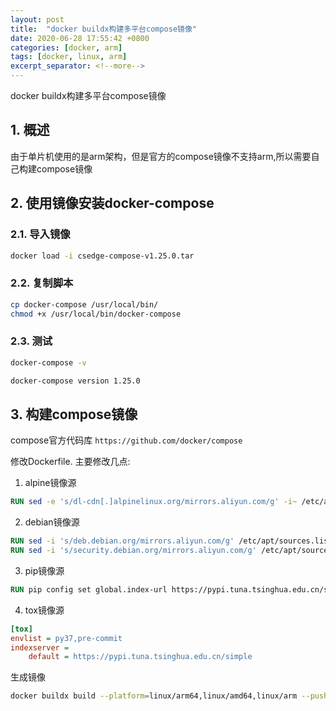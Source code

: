 ```yaml
---
layout: post
title:  "docker buildx构建多平台compose镜像"
date: 2020-06-28 17:55:42 +0800
categories: [docker, arm]
tags: [docker, linux, arm]
excerpt_separator: <!--more-->
---
```

docker buildx构建多平台compose镜像
<!--more-->

## 1. 概述
由于单片机使用的是arm架构，但是官方的compose镜像不支持arm,所以需要自己构建compose镜像

## 2. 使用镜像安装docker-compose

### 2.1. 导入镜像

```bash
docker load -i csedge-compose-v1.25.0.tar
```

### 2.2. 复制脚本

```bash
cp docker-compose /usr/local/bin/
chmod +x /usr/local/bin/docker-compose
```

### 2.3. 测试

```bash
docker-compose -v
```

```bash
docker-compose version 1.25.0
```

## 3. 构建compose镜像

compose官方代码库
`https://github.com/docker/compose`

修改Dockerfile.
主要修改几点:
1. alpine镜像源
```Dockerfile
RUN sed -e 's/dl-cdn[.]alpinelinux.org/mirrors.aliyun.com/g' -i~ /etc/apk/repositories
```
2. debian镜像源
```Dockerfile
RUN sed -i 's/deb.debian.org/mirrors.aliyun.com/g' /etc/apt/sources.list
RUN sed -i 's/security.debian.org/mirrors.aliyun.com/g' /etc/apt/sources.list
```
3. pip镜像源
```Dockerfile
RUN pip config set global.index-url https://pypi.tuna.tsinghua.edu.cn/simple
```
4. tox镜像源
```ini
[tox]
envlist = py37,pre-commit
indexserver =
    default = https://pypi.tuna.tsinghua.edu.cn/simple
```

生成镜像
```bash
docker buildx build --platform=linux/arm64,linux/amd64,linux/arm --push -t csedge/compose:1.26.0 .
```
